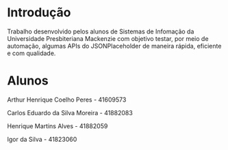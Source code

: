 # Introdução

Trabalho desenvolvido pelos alunos de Sistemas de Infomação da Universidade Presbiteriana Mackenzie com objetivo testar, por meio de automação, algumas APIs do JSONPlaceholder de maneira rápida, eficiente e com qualidade.

# Alunos

Arthur Henrique Coelho Peres - 41609573

Carlos Eduardo da Silva Moreira - 41882083

Henrique Martins Alves - 41882059

Igor da Silva - 41823060
